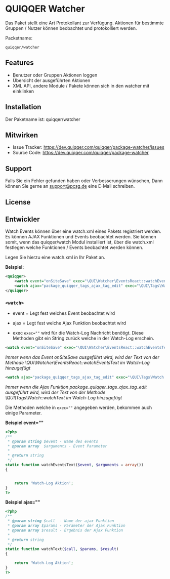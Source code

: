 
QUIQQER Watcher
========

Das Paket stellt eine Art Protokollant zur Verfügung. Aktionen für bestimmte Gruppen / Nutzer können beobachtet und protokolliert werden.

Packetname:

    quiqqer/watcher


Features
--------

- Benutzer oder Gruppen Aktionen loggen
- Übersicht der ausgeführten Aktionen
- XML API, andere Module / Pakete können sich in den watcher mit einklinken

Installation
------------

Der Paketname ist: quiqqer/watcher


Mitwirken
----------

- Issue Tracker: https://dev.quiqqer.com/quiqqer/package-watcher/issues
- Source Code: https://dev.quiqqer.com/quiqqer/package-watcher


Support
-------

Falls Sie ein Fehler gefunden haben oder Verbesserungen wünschen,
Dann können Sie gerne an support@pcsg.de eine E-Mail schreiben.


License
-------


Entwickler
--------

Watch Events können über eine watch.xml eines Pakets registriert werden. Es können AJAX Funktionen und Events beobachtet werden.
Sie können somit, wenn das quiqqer/watch Modul installiert ist, über die watch.xml festlegen welche Funktionen / Events beobachtet werden können. 

Legen Sie hierzu eine watch.xml in Ihr Paket an.

**Beispiel:**

```xml
<quiqqer>
    <watch event="onSiteSave" exec="\QUI\Watcher\EventsReact::watchEventsText" />
    <watch ajax="package_quiqqer_tags_ajax_tag_edit" exec="\QUI\Tags\Watch::watchText" />
</quiqqer>
```


### `<watch>`

- event = Legt fest welches Event beobachtet wird
- ajax = Legt fest welche Ajax Funktion beobachtet wird

- exec
 `exec=""` wird für die Watch-Log Nachricht benötigt. Diese Methoden gibt ein String zurück welche in der Watch-Log erschein.  
 
 
 
```xml
<watch event="onSiteSave" exec="\QUI\Watcher\EventsReact::watchEventsText" />
```

*Immer wenn das Event onSiteSave ausgeführt wird, 
wird der Text von der Methode \QUI\Watcher\EventsReact::watchEventsText im Watch-Log hinzugefügt*

```xml
<watch ajax="package_quiqqer_tags_ajax_tag_edit" exec="\QUI\Tags\Watch::watchText" />
```

*Immer wenn die Ajax Funktion package_quiqqer_tags_ajax_tag_edit ausgeführt wird, 
wird der Text von der Methode \QUI\Tags\Watch::watchText im Watch-Log hinzugefügt*


Die Methoden welche in `exec=""` angegeben werden, bekommen auch einige Parameter.
 
 
**Beispiel event=""**

```php
<?php
/**
 * @param string $event - Name des events
 * @param array  $arguments - Event Parameter
 *
 * @return string
 */
static function watchEventsText($event, $arguments = array())
{


    return 'Watch-Log Aktion';
}
?>
```


**Beispiel ajax=""**

```php
<?php
/**
 * @param string $call  - Name der ajax Funktion
 * @param array $params - Parameter der Ajax Funktion
 * @param array $result - Ergebnis der Ajax Funktion
 *
 * @return string
 */
static function watchText($call, $params, $result)
{

    return 'Watch-Log Aktion';
}
?>
```
